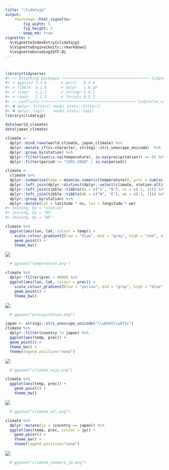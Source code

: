 ```yaml
---
title: "clidatajp"
output: 
    rmarkdown::html_vignette:
        fig_width: 5
        fig_height: 5
        keep_md: true
vignette: >
  %\VignetteIndexEntry{clidatajp}
  %\VignetteEngine{knitr::rmarkdown}
  %\VignetteEncoding{UTF-8}
---
```




# 



```r
library(tidyverse)
#> ── Attaching packages ─────────────────────────────────────── tidyverse 1.3.2 ──
#> ✔ ggplot2 3.3.6      ✔ purrr   0.3.4 
#> ✔ tibble  3.1.8      ✔ dplyr   1.0.10
#> ✔ tidyr   1.2.1      ✔ stringr 1.4.1 
#> ✔ readr   2.1.2      ✔ forcats 0.5.2 
#> ── Conflicts ────────────────────────────────────────── tidyverse_conflicts() ──
#> ✖ dplyr::filter() masks stats::filter()
#> ✖ dplyr::lag()    masks stats::lag()
library(clidatajp)
```


```r
data(world_climate)
data(japan_climate)

climate <- 
  dplyr::bind_rows(world_climate, japan_climate) %>%
  dplyr::mutate_if(is.character, stringi::stri_unescape_unicode)  %>%
  dplyr::group_by(station) %>%
  dplyr::filter(sum(is.na(temperature), is.na(precipitation)) == 0) %>%
  dplyr::filter(period != "1991-2020" | is.na(period))

climate <- 
  climate %>%
  dplyr::summarise(temp = mean(as.numeric(temperature)), prec = sum(as.numeric(precipitation))) %>%
  dplyr::left_join(dplyr::distinct(dplyr::select(climate, station:altitude))) %>%
  dplyr::left_join(tibble::tibble(NS = c("S", "N"), ns = c(-1, 1))) %>%
  dplyr::left_join(tibble::tibble(WE = c("W", "E"), we = c(-1, 1))) %>%
  dplyr::group_by(station) %>%
  dplyr::mutate(lat = latitude * ns, lon = longitude * we)
#> Joining, by = "station"
#> Joining, by = "NS"
#> Joining, by = "WE"

climate %>%
  ggplot(aes(lon, lat, colour = temp)) +
    scale_colour_gradient2(low = "blue", mid = "gray", high = "red", midpoint = 15) + 
    geom_point() + 
    theme_bw()
```

![](D:/dropbox/ToDo/clidatajp/vignettes/plot_files/figure-html/plot-1.png)<!-- -->

```r
  # ggsave("temperature.png")

climate %>%
  dplyr::filter(prec < 4000) %>%
  ggplot(aes(lon, lat, colour = prec)) +
    scale_colour_gradient2(low = "yellow", mid = "gray", high = "blue", midpoint = 1500) + 
    geom_point() + 
    theme_bw()
```

![](D:/dropbox/ToDo/clidatajp/vignettes/plot_files/figure-html/plot-2.png)<!-- -->

```r
  # ggsave("precipitation.png")

japan <- stringi::stri_unescape_unicode("\\u65e5\\u672c")
climate %>%
  dplyr::filter(country != japan) %>%
  ggplot(aes(temp, prec)) + 
  geom_point() + 
  theme_bw() + 
  theme(legend.position="none")
```

![](D:/dropbox/ToDo/clidatajp/vignettes/plot_files/figure-html/plot-3.png)<!-- -->

```r
  # ggsave("climate_nojp.png")

climate %>%
  ggplot(aes(temp, prec)) + 
    geom_point() + 
    theme_bw()
```

![](D:/dropbox/ToDo/clidatajp/vignettes/plot_files/figure-html/plot-4.png)<!-- -->

```r
  # ggsave("climate_all.png")

climate %>%
  dplyr::mutate(jp = (country == japan)) %>%
  ggplot(aes(temp, prec, colour = jp)) + 
    geom_point() + 
    theme_bw() +
    theme(legend.position="none")
```

![](D:/dropbox/ToDo/clidatajp/vignettes/plot_files/figure-html/plot-5.png)<!-- -->

```r
  # ggsave("climate_compare_jp.png")
```
